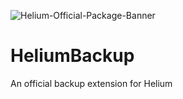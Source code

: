 ![Helium-Official-Package-Banner](https://raw.githubusercontent.com/Helium-DevTeam/Helium/master/HeliumOfficialPackage.png)

# HeliumBackup

An official backup extension for Helium
